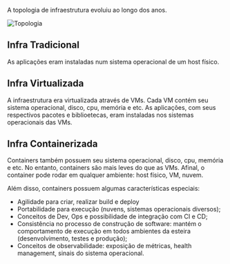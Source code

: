 A topologia de infraestrutura evoluiu ao longo dos anos.

![Topologia](/diegoamorim/scenarios/kubernetes-base/assets/topologia-infra.png)

## Infra Tradicional
As aplicações eram instaladas num sistema operacional de um host físico.

## Infra Virtualizada
A infraestrutura era virtualizada através de VMs. Cada VM contém seu sistema operacional, disco, cpu, memória e etc.
As aplicações, com seus respectivos pacotes e biblioetecas, eram instaladas nos sistemas operacionais das VMs.

## Infra Containerizada
Containers também possuem seu sistema operacional, disco, cpu, memória e etc. No entanto, containers são mais leves do que as VMs.
Afinal, o container pode rodar em qualquer ambiente: host físico, VM, nuvem.

Além disso, containers possuem algumas características especiais:
- Agilidade para criar, realizar build e deploy
- Portabilidade para execução (nuvens, sistemas operacionais diversos);
- Conceitos de Dev, Ops e possibilidade de integração com CI e CD;
- Consistência no processo de construção de software: mantém o comportamento de execução em todos ambientes da esteira (desenvolvimento, testes e produção);
- Conceitos de observabilidade: exposição de métricas, health management, sinais do sistema operacional.
